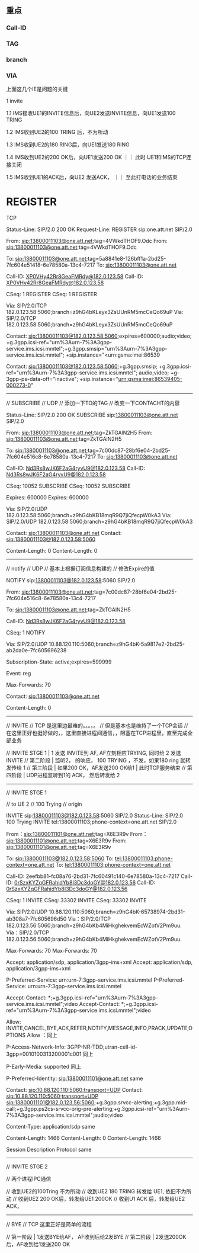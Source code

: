 ## 重点

### Call-ID

### TAG

### branch

### VIA

上面这几个IE是问题的关键

1 invite

1.1 IMS接收UE1的INVITE信息后，向UE2发送INVITE信息，向UE1发送100 TRING

1.2 IMS收到UE2的100 TRING 后，不为所动

1.3 IMS收到UE2的180 RING后，向UE1发送180 RING

1.4 IMS收到UE2的200 OK后，向UE1发送200 OK        ｜｜ 此时 UE1和IMS的TCP连接关闭

1.5 IMS收到UE1的ACK后，向UE2 发送ACK，           ｜｜ 至此打电话的业务结束

# REGISTER 

TCP

Status-Line: SIP/2.0 200 OK
Request-Line: REGISTER sip:one.att.net SIP/2.0


From: <sip:13800011103@one.att.net>;tag=4VWkdTHOF9.Odc
From: <sip:13800011103@one.att.net>;tag=4VWkdTHOF9.Odc

To: <sip:13800011103@one.att.net>;tag=5a8841e8-126bff1a-2bd25-7fc604e51418-6e78580a-13c4-7217
To: <sip:13800011103@one.att.net>

Call-ID: XP0VHy42Rr8GeaFMRdy@182.0.123.58
Call-ID: XP0VHy42Rr8GeaFMRdy@182.0.123.58

CSeq: 1 REGISTER
CSeq: 1 REGISTER

Via: SIP/2.0/TCP 182.0.123.58:5060;branch=z9hG4bKLeyx3ZsUUnRM5mcCeQo69uP
Via: SIP/2.0/TCP 182.0.123.58:5060;branch=z9hG4bKLeyx3ZsUUnRM5mcCeQo69uP

Contact: <sip:13800011103@182.0.123.58:5060>;expires=600000;audio;video;
+g.3gpp.icsi-ref="urn%3Aurn-7%3A3gpp-service.ims.icsi.mmtel";+g.3gpp.smsip="urn%3Aurn-7%3A3gpp-service.ims.icsi.mmtel";
+sip.instance="<urn:gsma:imei:86539

Contact: <sip:13800011103@182.0.123.58:5060>;+g.3gpp.smsip;
+g.3gpp.icsi-ref="urn%3Aurn-7%3A3gpp-service.ims.icsi.mmtel";
audio;video;
+g-3gpp-ps-data-off="inactive";
+sip.instance="<urn:gsma:imei:86539405-000273-0>"

--------------------------------------------------------------------------------------------------

// SUBSCRIBE
// UDP
// 添加一下TO的TAG
// 改变一下CONTACHT的内容

Status-Line: SIP/2.0 200 OK
SUBSCRIBE sip:13800011103@one.att.net SIP/2.0

From: <sip:13800011103@one.att.net>;tag=ZkTGAlN2H5
From: <sip:13800011103@one.att.net>;tag=ZkTGAlN2H5

To: <sip:13800011103@one.att.net>;tag=7c00dc87-28bf6e04-2bd25-7fc604e516c8-6e78580a-13c4-7217
To: <sip:13800011103@one.att.net>

Call-ID: Nd3Rs8wJK6F2aG4ryvU9@182.0.123.58
Call-ID: Nd3Rs8wJK6F2aG4ryvU9@182.0.123.58

CSeq: 10052 SUBSCRIBE
CSeq: 10052 SUBSCRIBE

Expires: 600000
Expires: 600000

Via: SIP/2.0/UDP 182.0.123.58:5060;branch=z9hG4bKB18mqR9Q7jiQfecpW0kA3
Via: SIP/2.0/UDP 182.0.123.58:5060;branch=z9hG4bKB18mqR9Q7jiQfecpW0kA3

Contact: <sip:13800011103@one.att.net>
Contact: <sip:13800011103@182.0.123.58:5060>

Content-Length: 0
Content-Length: 0

-------------------------------------------------------------------------------------------

// notify
// UDP
// 基本上根据订阅信息构建的
// 修改Expire的值

NOTIFY sip:13800011103@182.0.123.58:5060 SIP/2.0

From: <sip:13800011103@one.att.net>;tag=7c00dc87-28bf6e04-2bd25-7fc604e516c8-6e78580a-13c4-7217

To: <sip:13800011103@one.att.net>;tag=ZkTGAlN2H5

Call-ID: Nd3Rs8wJK6F2aG4ryvU9@182.0.123.58

CSeq: 1 NOTIFY

Via: SIP/2.0/UDP 10.88.120.110:5060;branch=z9hG4bK-5a9817e2-2bd25-ab2da0e-7fc605696238

Subscription-State: active;expires=599999

Event: reg

Max-Forwards: 70

Contact: <sip:13800011103@one.att.net>

Content-Length: 0

------------------------------------------------------------------------------------------------

// INVITE
// TCP 是这里边最难的。。。。。
// 但是基本也是维持了一个TCP会话
// 在这里正好也挺好做的，，这里直接进程间通信，，阻塞在TCP进程里，直至完成全部业务

// INVITE STGE 1 | 1 发送 INVITE到 AF, AF立刻相应TRYING, 同时给 2 发送INVITE
// 第二阶段 | 监听2， 的响应， 100 TRYING ，不发，如果180 ring 就转发传给 1
// 第三阶段 | 如果200 OK，AF发送200 OK给1                 | 此时TCP服务结束
// 第四阶段 | UDP进程监听到1的 ACK， 然后转发给 2


------------------------------
// INVITE STGE 1

// to UE 2
// 100 Trying
// origin 

INVITE sip:13800011103@182.0.123.58:5060 SIP/2.0
Status-Line: SIP/2.0 100 Trying
INVITE tel:13800011103;phone-context=one.att.net SIP/2.0

From：<sip:13800011101@one.att.net>;tag=X6E3R9v
From：<sip:13800011101@one.att.net>;tag=X6E3R9v
From: <sip:13800011101@one.att.net>;tag=X6E3R9v

To: <sip:13800011103@182.0.123.58:5060>
To: <tel:13800011103;phone-context=one.att.net>
To: <tel:13800011103;phone-context=one.att.net>

Call-ID: 2eefbb81-fc08a76-2bd31-7fc60491c140-6e78580a-13c4-7217
Call-ID: 0rSzxKYZqGFRahidYb8I3Dc3doGY@182.0.123.56
Call-ID: 0rSzxKYZqGFRahidYb8I3Dc3doGY@182.0.123.56

CSeq: 1 INVITE
CSeq: 33302 INVITE
CSeq: 33302 INVITE

Via: SIP/2.0/UDP 10.88.120.110:5060;branch=z9hG4bK-65738974-2bd31-ab308a7-7fc605696d50
Via：SIP/2.0/TCP 182.0.123.56:5060;branch=z9hG4bKb4MiHkghekvemEcWZotV2Pm9uu.
Via：SIP/2.0/TCP 182.0.123.56:5060;branch=z9hG4bKb4MiHkghekvemEcWZotV2Pm9uu.

Max-Forwards: 70
Max-Forwards: 70

Accept: application/sdp, application/3gpp-ims+xml
Accept: application/sdp, application/3gpp-ims+xml

P-Preferred-Service: urn:urn-7:3gpp-service.ims.icsi.mmtel
P-Preferred-Service: urn:urn-7:3gpp-service.ims.icsi.mmtel

Accept-Contact: *;+g.3gpp.icsi-ref="urn%3Aurn-7%3A3gpp-service.ims.icsi.mmtel";video
Accept-Contact: *;+g.3gpp.icsi-ref="urn%3Aurn-7%3A3gpp-service.ims.icsi.mmtel";video

Allow: INVITE,CANCEL,BYE,ACK,REFER,NOTIFY,MESSAGE,INFO,PRACK,UPDATE,OPTIONS
Allow ：同上

P-Access-Network-Info: 3GPP-NR-TDD;utran-cell-id-3gpp=0010100313200001c001
同上

P-Early-Media: supported
同上

P-Preferred-Identity: <sip:13800011101@one.att.net>
same

Contact: <sip:10.88.120.110:5060;transport=UDP>
Contact: <sip:10.88.120.110:5060;transport=UDP>
<sip:13800011101@182.0.123.56:5060>;+g.3gpp.srvcc-alerting;+g.3gpp.mid-call;+g.3gpp.ps2cs-srvcc-orig-pre-alerting;+g.3gpp.icsi-ref="urn%3Aurn-7%3A3gpp-service.ims.icsi.mmtel";audio;video

Content-Type: application/sdp
same

Content-Length: 1466
Content-Length: 0
Content-Length: 1466

Session Description Protocol
same

------------------------------

// INVITE STGE 2

// 两个进程IPC通信

// 收到UE2的100Tring 不为所动
// 收到UE2 180 TRING 转发给 UE1, 依旧不为所动
// 收到UE2 200 OK后，转发给UE1 200OK
// 收到U1 ACK 后，转发给UE2 ACK，




------------------------------


// BYE
// TCP 这里正好是简单的流程

// 第一阶段 | 1发送BYE给AF， AF收到后给2发BYE
// 第二阶段 | 2发送200OK后，AF收到给1发送200 OK





